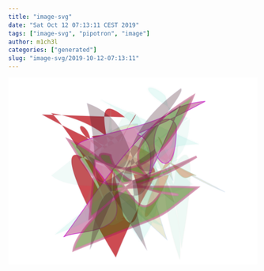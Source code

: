 ```yaml
---
title: "image-svg"
date: "Sat Oct 12 07:13:11 CEST 2019"
tags: ["image-svg", "pipotron", "image"]
author: m1ch3l
categories: ["generated"]
slug: "image-svg/2019-10-12-07:13:11"
---
```


![](image.svg)
